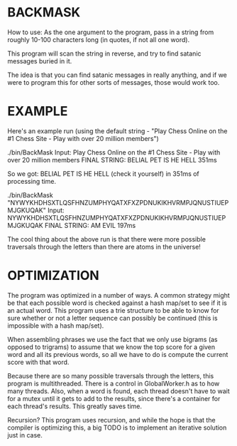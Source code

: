 # BACKMASK

How to use: As the one argument to the program, pass in a string from roughly 10-100 characters long (in quotes, if not all one word).

This program will scan the string in reverse, and try to find satanic messages buried in it.

The idea is that you can find satanic messages in really anything, and if we were to program this for other sorts of messages, those would work too.

# EXAMPLE

Here's an example run (using the default string - "Play Chess Online on the #1 Chess Site - Play with over 20 million members")

./bin/BackMask 
Input: Play Chess Online on the #1 Chess Site - Play with over 20 million members
FINAL STRING: BELIAL PET IS HE HELL 
351ms

So we got: BELIAL PET IS HE HELL (check it yourself) in 351ms of processing time.

./bin/BackMask "NYWYKHDHSXTLQSFHNZUMPHYQATXFXZPDNUKIKHVRMPJQNUSTIUEPMJGKUQAK"
Input: NYWYKHDHSXTLQSFHNZUMPHYQATXFXZPDNUKIKHVRMPJQNUSTIUEPMJGKUQAK
FINAL STRING: AM EVIL 
197ms

The cool thing about the above run is that there were more possible traversals through the letters than there are atoms in the universe!

# OPTIMIZATION

The program was optimized in a number of ways. A common strategy might be that each possible word is checked against a hash map/set to see if it is an actual word. This program uses a trie structure to be able to know for sure whether or not a letter sequence can possibly be continued (this is impossible with a hash map/set). 

When assembling phrases we use the fact that we only use bigrams (as opposed to trigrams) to assume that we know the top score for a given word and all its previous words, so all we have to do is compute the current score with that word.

Because there are so many possible traversals through the letters, this program is multithreaded. There is a control in GlobalWorker.h as to how many threads. Also, when a word is found, each thread doesn't have to wait for a mutex until it gets to add to the results, since there's a container for each thread's results. This greatly saves time. 

Recursion? This program uses recursion, and while the hope is that the compiler is optimizing this, a big TODO is to implement an iterative solution just in case.
